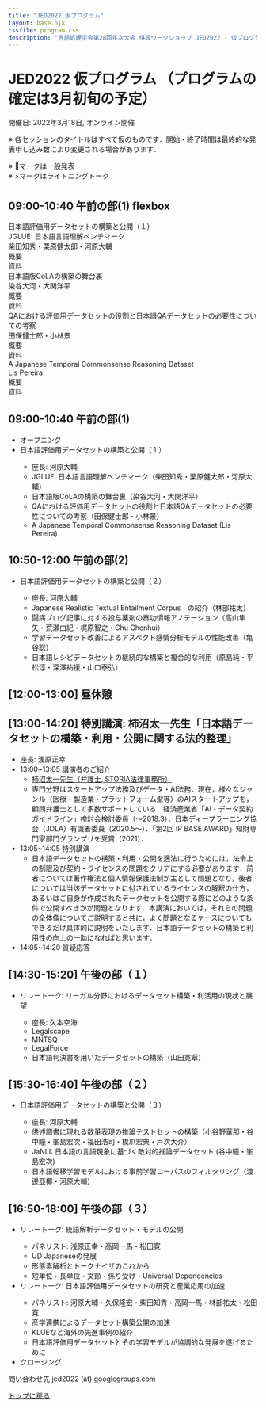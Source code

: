 ```yaml
---
title: "JED2022 仮プログラム"
layout: base.njk
cssfile: program.css
description: "言語処理学会第28回年次大会 併設ワークショップ JED2022 - 仮プログラム （プログラムの確定は3月初旬の予定）"
---
```


# JED2022 仮プログラム （プログラムの確定は3月初旬の予定）
開催日: 2022年3月18日, オンライン開催

※ 各セッションのタイトルはすべて仮のものです．開始・終了時間は最終的な発表申し込み数により変更される場合があります．  

※ 🎤マークは一般発表</br>
※ ⚡マークはライトニングトーク

## 09:00-10:40 午前の部(1) flexbox


<div class="session">
  <div class="session_title">日本語評価用データセットの構築と公開（１）</div>

  <div class="talk">
    <div class="icon normal"></div>
    <div class="info">
      <div class="title">JGLUE: 日本語言語理解ベンチマーク</div>
      <div class="author">柴田知秀・栗原健太郎・河原大輔</div>
    </div>
    <div class="abstract">概要</div>
    <div class="material">資料</div>
  </div>

  <div class="talk">
    <div class="icon normal"></div>
    <div class="info">
      <div class="title">日本語版CoLAの構築の舞台裏</div>
      <div class="author">染谷大河・大関洋平</div>
    </div>
    <div class="abstract">概要</div>
    <div class="material">資料</div>
  </div>

  <div class="talk">
    <div class="icon normal"></div>
    <div class="info">
      <div class="title">QAにおける評価用データセットの役割と日本語QAデータセットの必要性についての考察</div>
      <div class="author">田保健士郎・小林景</div>
    </div>
    <div class="abstract">概要</div>
    <div class="material">資料</div>
  </div>

  <div class="talk">
    <div class="icon lt"></div>
    <div class="info">
      <div class="title">A Japanese Temporal Commonsense Reasoning Dataset</div>
      <div class="author">Lis Pereira</div>
    </div>
    <div class="abstract">概要</div>
    <div class="material">資料</div>
  </div>
</div>


## 09:00-10:40 午前の部(1)


<ul>
  <li>オープニング</span>
  <li>日本語評価用データセットの構築と公開（１）</li>
  <ul>
    <li>座長: 河原大輔</li>
    <li class="talk">JGLUE: 日本語言語理解ベンチマーク（柴田知秀・栗原健太郎・河原大輔）</li>
    <li class="talk">日本語版CoLAの構築の舞台裏（染谷大河・大関洋平）</li>
    <li class="talk">QAにおける評価用データセットの役割と日本語QAデータセットの必要性についての考察（田保健士郎・小林景）</li>
    <li class="lt">A Japanese Temporal Commonsense Reasoning Dataset (Lis Pereira)</li>
  </ul>
</ul>

## 10:50-12:00 午前の部(2)
<ul>
  <li>日本語評価用データセットの構築と公開（２）</li>
  <ul>
  <li>座長: 河原大輔</li>
  <li class="lt">Japanese Realistic Textual Entailment Corpus　の紹介（林部祐太）</li>
  <li class="lt">闘病ブログ記事に対する投与薬剤の奏功情報アノテーション（高山隼矢・荒瀬由紀・梶原智之・Chu Chenhui）</li>
  <li class="talk">学習データセット改善によるアスペクト感情分析モデルの性能改善（亀谷聡）</li>
  <li class="talk">日本語レシピデータセットの継続的な構築と複合的な利用（原島純・平松淳・深澤祐援・山口泰弘）</li>
  </ul>
</ul>

## [12:00-13:00] 昼休憩

## [13:00-14:20] 特別講演: 柿沼太一先生「日本語データセットの構築・利用・公開に関する法的整理」 
- 座長: 浅原正幸
- 13:00~13:05 講演者のご紹介
  - [柿沼太一先生（弁護士, STORIA法律事務所）](https://storialaw.jp/lawyer/3041)  
  - 専門分野はスタートアップ法務及びデータ・AI法務．現在，様々なジャンル（医療・製造業・プラットフォーム型等）のAIスタートアップを，顧問弁護士として多数サポートしている．経済産業省「AI・データ契約ガイドライン」検討会検討委員（～2018.3）．日本ディープラーニング協会（JDLA）有識者委員（2020.5～）．「第2回 IP BASE AWARD」知財専門家部門グランプリを受賞（2021）．
- 13:05~14:05 特別講演
  - 日本語データセットの構築・利用・公開を適法に行うためには，法令上の制限及び契約・ライセンスの問題をクリアにする必要があります．前者については著作権法と個人情報保護法制が主として問題となり，後者については当該データセットに付されているライセンスの解釈の仕方，あるいはご自身が作成されたデータセットを公開する際にどのような条件で公開すべきかが問題となります．本講演においては，それらの問題の全体像についてご説明すると共に，よく問題となるケースについてもできるだけ具体的に説明をいたします．日本語データセットの構築と利用性の向上の一助になればと思います．  
- 14:05~14:20 質疑応答

## [14:30-15:20] 午後の部（１）
<ul>
  <li>リレートーク: リーガル分野におけるデータセット構築・利活用の現状と展望</li>
  <ul>
    <li>座長: 久本空海</li>
    <li class="lt">Legalscape</li>
    <li class="lt">MNTSQ</li>
    <li class="lt">LegalForce</li>
    <li class="talk">日本語判決書を用いたデータセットの構築（山田寛章）</li>
  </ul>
</ul>

## [15:30-16:40] 午後の部（２）
<ul>
<li>日本語評価用データセットの構築と公開（３）</li>
  <ul>
    <li>座長: 河原大輔</li>
    <li class="talk">供述調書に現れる数量表現の推論テストセットの構築（小谷野華那・谷中瞳・峯島宏次・福田浩司・橋爪宏典・戸次大介）</li>
    <li class="talk">JaNLI: 日本語の言語現象に基づく敵対的推論データセット (谷中瞳・峯島宏次)</li>
    <li class="lt">日本語転移学習モデルにおける事前学習コーパスのフィルタリング（渡邊亞椰・河原大輔）</li>
  </ul>
</ul>

## [16:50-18:00] 午後の部（３）
<ul>
  <li>リレートーク: 統語解析データセット・モデルの公開</li>
  <ul> 
    <li>パネリスト: 浅原正幸・高岡一馬・松田寛</li>
    <li class="lt">UD Japaneseの発展</li>
    <li class="lt">形態素解析とトークナイザのこれから</li>
    <li class="lt">短単位・長単位・文節・係り受け・Universal Dependencies</li>
  </ul>
  <li>リレートーク: 日本語評価用データセットの研究と産業応用の加速</li>
  <ul>
    <li>パネリスト: 河原大輔・久保隆宏・柴田知秀・高岡一馬・林部祐太・松田寛</li>
    <li class="lt">産学連携によるデータセット構築公開の加速</li>
    <li class="lt">KLUEなど海外の先進事例の紹介</li>
    <li class="lt">日本語評価用データセットとその学習モデルが協調的な発展を遂げるために</li>
  </ul>
  <li>クロージング</li>
</ul>

問い合わせ先 jed2022 (at) googlegroups.com

[トップに戻る](../)
